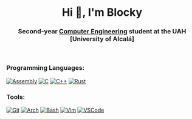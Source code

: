 <h1 align="center">Hi 👋, I'm Blocky</h1>
<h3 align="center">Second-year <a href="https://www.uah.es/en/estudios/estudios-oficiales/grados/Degree-in-Computer-Engineering/">Computer Engineering</a> student at the UAH [University of Alcalá]</h3>
<br>
<h3 align="left">Programming Languages:</h3>
<p align="left">  

  [![Assembly](https://go-skill-icons.vercel.app/api/icons?i=assembly)](https://www.gnu.org/software/binutils/)
  [![C](https://go-skill-icons.vercel.app/api/icons?i=c)](https://www.c-language.org/)
  [![C++](https://go-skill-icons.vercel.app/api/icons?i=cpp)](https://isocpp.org/)
  [![Rust](https://skillicons.dev/icons?i=rust)](https://www.rust-lang.org/)
</p>

<h3 align="left">Tools:</h3>
<p align="left"> 
  
  [![Git](https://go-skill-icons.vercel.app/api/icons?i=git)](https://git-scm.com/)
  [![Arch](https://go-skill-icons.vercel.app/api/icons?i=arch)](https://archlinux.org/)
  [![Bash](https://go-skill-icons.vercel.app/api/icons?i=bash)](https://www.gnu.org/software/bash/)
  [![Vim](https://go-skill-icons.vercel.app/api/icons?i=vim)](https://neovim.io/)
  [![VSCode](https://go-skill-icons.vercel.app/api/icons?i=vscode)](https://code.visualstudio.com/)
</p>
